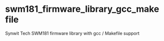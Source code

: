 # swm181_firmware_library_gcc_makefile
Synwit Tech SWM181 firmware library with gcc / Makefile support 
